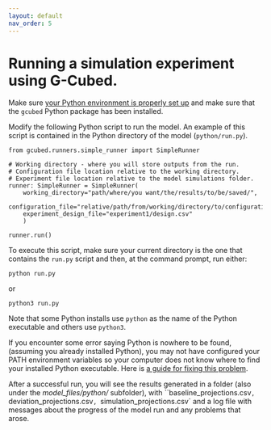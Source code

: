 ```yaml
---
layout: default
nav_order: 5
---
```

# Running a simulation experiment using G-Cubed.

Make sure [your Python environment is properly set up](2env_setup.md) and make sure that the `gcubed` Python package has been installed.

Modify the following Python script to run the model. An example of this script is contained in the Python directory of the model (`python/run.py`).

```
from gcubed.runners.simple_runner import SimpleRunner

# Working directory - where you will store outputs from the run.
# Configuration file location relative to the working directory.
# Experiment file location relative to the model simulations folder.
runner: SimpleRunner = SimpleRunner(
    working_directory="path/where/you want/the/results/to/be/saved/",
    configuration_file="relative/path/from/working/directory/to/configuration2R164.csv", 
    experiment_design_file="experiment1/design.csv"
    )

runner.run()
```

To execute this script, make sure your current directory is the one that contains the `run.py` script and then,
at the command prompt, run either:

```
python run.py
```

or 

```
python3 run.py
```

Note that some Python installs use `python` as the name of the Python executable and others use `python3`.

If you encounter some error saying Python is nowhere to be found, (assuming you already installed Python), you may not have configured your PATH environment variables so your computer does not know where to find your installed Python executable. Here is [a guide for fixing this problem](https://stackoverflow.com/questions/6318156/adding-python-to-path-on-windows).

After a successful run, you will see the results generated in a folder (also under the *model_files/python/* subfolder), with ``baseline_projections.csv`, `deviation_projections.csv`, `simulation_projections.csv` and a log file with messages about the progress of the model run and any problems that arose.
